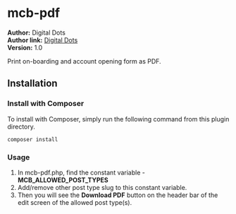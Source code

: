 # mcb-pdf

**Author:** Digital Dots  
**Author link:** [Digital Dots](https://digitaldots.com.mm)  
**Version:** 1.0

Print on-boarding and account opening form as PDF. 

## Installation ##

### Install with Composer ###
To install with Composer, simply run the following command from this plugin directory. 
```
composer install
```
### Usage ###
1. In mcb-pdf.php, find the constant variable - **MCB_ALLOWED_POST_TYPES**
2. Add/remove other post type slug to this constant variable. 
3. Then you will see the **Download PDF** button on the header bar of the edit screen of the allowed post type(s).
